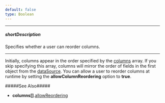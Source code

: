```yaml
---
default: false
type: Boolean
---
```

---
##### shortDescription
Specifies whether a user can reorder columns.

---
Initially, columns appear in the order specified by the [columns](/api-reference/10%20UI%20Widgets/GridBase/1%20Configuration/columns '{basewidgetpath}/Configuration/columns/') array. If you skip specifying this array, columns will mirror the order of fields in the first object from the [dataSource](/api-reference/10%20UI%20Widgets/GridBase/1%20Configuration/dataSource.md '{basewidgetpath}/Configuration/#dataSource'). You can allow a user to reorder columns at runtime by setting the **allowColumnReordering** option to **true**.

#####See Also#####
- **columns[]**.[allowReordering](/api-reference/10%20UI%20Widgets/GridBase/1%20Configuration/columns/allowReordering.md '{basewidgetpath}/Configuration/columns/#allowReordering')